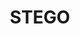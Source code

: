 ---
title: STEGO
id: "3"
logo: ""
link: 
catalogo: ''
meta_keywords: 
meta_description: 
weight: "13"
menu:
  principal:
    parent: Marcas
    weight: 7

---